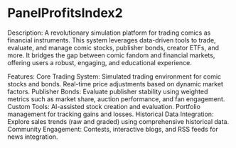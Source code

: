 # PanelProfitsIndex2
Description: A revolutionary simulation platform for trading comics as financial instruments. This system leverages data-driven tools to trade, evaluate, and manage comic stocks, publisher bonds, creator ETFs, and more. It bridges the gap between comic fandom and financial markets, offering users a robust, engaging, and educational experience.

Features:
Core Trading System:
Simulated trading environment for comic stocks and bonds.
Real-time price adjustments based on dynamic market factors.
Publisher Bonds:
Evaluate publisher stability using weighted metrics such as market share, auction performance, and fan engagement.
Custom Tools:
AI-assisted stock creation and evaluation.
Portfolio management for tracking gains and losses.
Historical Data Integration:
Explore sales trends (raw and graded) using comprehensive historical data.
Community Engagement:
Contests, interactive blogs, and RSS feeds for news integration.

